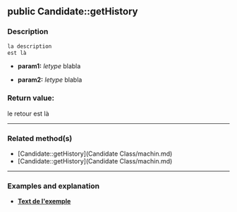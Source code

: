 ## public Candidate::getHistory

### Description    

```php
la description
est là
```

- **param1:** *letype* blabla

- **param2:** *letype* blabla



### Return value:   

le retour
est là


---------------------------------------

### Related method(s)      

* [Candidate::getHistory](Candidate Class/machin.md)    
* [Candidate::getHistory](Candidate Class/machin.md)    

---------------------------------------

### Examples and explanation

* **[Text de l'exemple](link)**    
